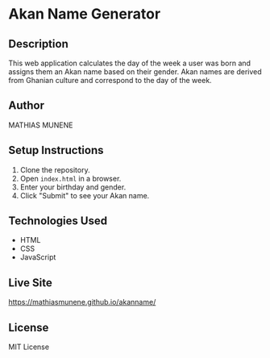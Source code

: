 # Akan Name Generator

## Description
This web application calculates the day of the week a user was born and assigns them an Akan name based on their gender. Akan names are derived from Ghanian culture and correspond to the day of the week.

## Author
MATHIAS MUNENE

## Setup Instructions
1. Clone the repository.
2. Open `index.html` in a browser.
3. Enter your birthday and gender.
4. Click "Submit" to see your Akan name.

## Technologies Used
- HTML
- CSS
- JavaScript

## Live Site
https://mathiasmunene.github.io/akanname/

## License
MIT License